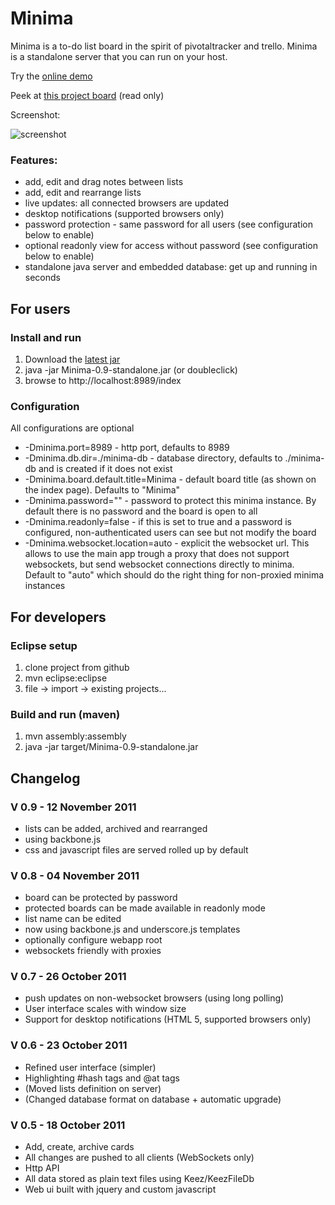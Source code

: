 # Minima
Minima is a to-do list board in the spirit of pivotaltracker and trello. Minima is a standalone server that you can run on your host.

Try the [online demo](http://minima.caprazzi.net/demo/ "Minima live demo")

Peek at [this project board](http://minima.caprazzi.net/minima/ "Minima project board") (read only) 

Screenshot:

![screenshot](https://github.com/mcaprari/Minima/raw/master/screenshots/screenshot-minima-0.9.png "Minima Screenshot")

### Features:

* add, edit and drag notes between lists
* add, edit and rearrange lists
* live updates: all connected browsers are updated
* desktop notifications (supported browsers only)
* password protection - same password for all users (see configuration below to enable)
* optional readonly view for access without password (see configuration below to enable)
* standalone java server and embedded database: get up and running in seconds

## For users
 
### Install and run
1. Download the [latest jar](https://github.com/downloads/mcaprari/Minima/Minima-0.9-standalone.jar)
2. java -jar Minima-0.9-standalone.jar (or doubleclick)
3. browse to http://localhost:8989/index

### Configuration

All configurations are optional

* -Dminima.port=8989 - http port, defaults to 8989
* -Dminima.db.dir=./minima-db - database directory, defaults to ./minima-db and is created if it does not exist
* -Dminima.board.default.title=Minima - default board title (as shown on the index page). Defaults to "Minima"
* -Dminima.password="" - password to protect this minima instance. By default there is no password and the board is open to all
* -Dminima.readonly=false - if this is set to true and a password is configured, non-authenticated users can see but not modify the board
* -Dminima.websocket.location=auto - explicit the websocket url. This allows to use the main app trough a proxy that does not support
	websockets, but send websocket connections directly to minima. Default to "auto" which should do the right thing for non-proxied minima instances

## For developers

### Eclipse setup

1. clone project from github
2. mvn eclipse:eclipse
3. file -> import -> existing projects...

### Build and run (maven)

1. mvn assembly:assembly
2. java -jar target/Minima-0.9-standalone.jar

## Changelog

### V 0.9 - 12 November 2011

* lists can be added, archived and rearranged
* using backbone.js
* css and javascript files are served rolled up by default

### V 0.8 - 04 November 2011

* board can be protected by password
* protected boards can be made available in readonly mode
* list name can be edited
* now using backbone.js and underscore.js templates
* optionally configure webapp root 
* websockets friendly with proxies

### V 0.7 - 26 October 2011

* push updates on non-websocket browsers (using long polling)
* User interface scales with window size 
* Support for desktop notifications (HTML 5, supported browsers only)

### V 0.6 - 23 October 2011

* Refined user interface (simpler)
* Highlighting #hash tags and @at tags
* (Moved lists definition on server)
* (Changed database format on database + automatic upgrade)

### V 0.5 - 18 October 2011
 
* Add, create, archive cards
* All changes are pushed to all clients (WebSockets only)
* Http API
* All data stored as plain text files using Keez/KeezFileDb
* Web ui built with jquery and custom javascript

